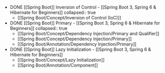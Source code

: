 - DONE [[Spring Boot]] Inversion of Control - [[Spring Boot 3, Spring 6 & Hibernate for Beginners]]
  collapsed:: true
	- [[Spring Boot/Concept/Inversion of Control (IoC)]]
- DONE [[Spring Boot]] Primary - [[Spring Boot 3, Spring 6 & Hibernate for Beginners]]
  collapsed:: true
	- [[Spring Boot/Concept/Dependency Injection/Primary and Qualifier]]
	- [[Spring Boot/Concept/Dependency Injection/Primary]]
	- [[Spring Boot/Annotation/Dependency Injection/Primary]]
- DONE [[Spring Boot]] Lazy Initialization - [[Spring Boot 3, Spring 6 & Hibernate for Beginners]]
	- [[Spring Boot/Concept/Lazy Initialization]]
	- [[Spring Boot/Annotation/Component]]